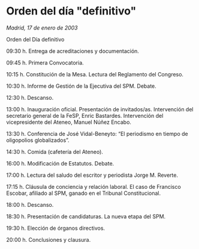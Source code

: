 # Orden del día "definitivo"

*Madrid, 17 de enero de 2003*

Orden del Día definitivo

09:30 h. Entrega de acreditaciones y documentación.

09:45 h. Primera Convocatoria.

10:15 h. Constitución de la Mesa.
Lectura del Reglamento del Congreso.

10:30 h. Informe de Gestión de la Ejecutiva del SPM. 
Debate.

12:30 h. Descanso.

13:00 h. Inauguración oficial. 
Presentación de invitados/as. 
Intervención del secretario general de la FeSP, Enric Bastardes. 
Intervención del vicepresidente del Ateneo, Manuel Núñez Encabo.

13:30 h. Conferencia de José Vidal-Beneyto: “El periodismo en tiempo de oligopolios globalizados”.

14:30 h. Comida (cafetería del Ateneo).

16:00 h. Modificación de Estatutos. 
Debate.

17:00 h. Lectura del saludo del escritor y periodista Jorge M. Reverte.

17:15 h. Cláusula de conciencia y relación laboral. 
El caso de Francisco Escobar, afiliado al SPM, ganado en el Tribunal Constitucional.

18:00 h. Descanso.

18:30 h. Presentación de candidaturas. 
La nueva etapa del SPM.

19:30 h. Elección de órganos directivos.

20:00 h. Conclusiones y clausura.

